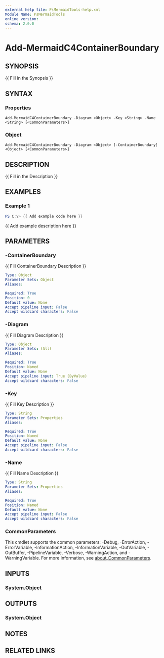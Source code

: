 ```yaml
---
external help file: PsMermaidTools-help.xml
Module Name: PsMermaidTools
online version:
schema: 2.0.0
---
```


# Add-MermaidC4ContainerBoundary

## SYNOPSIS
{{ Fill in the Synopsis }}

## SYNTAX

### Properties
```
Add-MermaidC4ContainerBoundary -Diagram <Object> -Key <String> -Name <String> [<CommonParameters>]
```

### Object
```
Add-MermaidC4ContainerBoundary -Diagram <Object> [-ContainerBoundary] <Object> [<CommonParameters>]
```

## DESCRIPTION
{{ Fill in the Description }}

## EXAMPLES

### Example 1
```powershell
PS C:\> {{ Add example code here }}
```

{{ Add example description here }}

## PARAMETERS

### -ContainerBoundary
{{ Fill ContainerBoundary Description }}

```yaml
Type: Object
Parameter Sets: Object
Aliases:

Required: True
Position: 0
Default value: None
Accept pipeline input: False
Accept wildcard characters: False
```

### -Diagram
{{ Fill Diagram Description }}

```yaml
Type: Object
Parameter Sets: (All)
Aliases:

Required: True
Position: Named
Default value: None
Accept pipeline input: True (ByValue)
Accept wildcard characters: False
```

### -Key
{{ Fill Key Description }}

```yaml
Type: String
Parameter Sets: Properties
Aliases:

Required: True
Position: Named
Default value: None
Accept pipeline input: False
Accept wildcard characters: False
```

### -Name
{{ Fill Name Description }}

```yaml
Type: String
Parameter Sets: Properties
Aliases:

Required: True
Position: Named
Default value: None
Accept pipeline input: False
Accept wildcard characters: False
```

### CommonParameters
This cmdlet supports the common parameters: -Debug, -ErrorAction, -ErrorVariable, -InformationAction, -InformationVariable, -OutVariable, -OutBuffer, -PipelineVariable, -Verbose, -WarningAction, and -WarningVariable. For more information, see [about_CommonParameters](http://go.microsoft.com/fwlink/?LinkID=113216).

## INPUTS

### System.Object

## OUTPUTS

### System.Object
## NOTES

## RELATED LINKS
